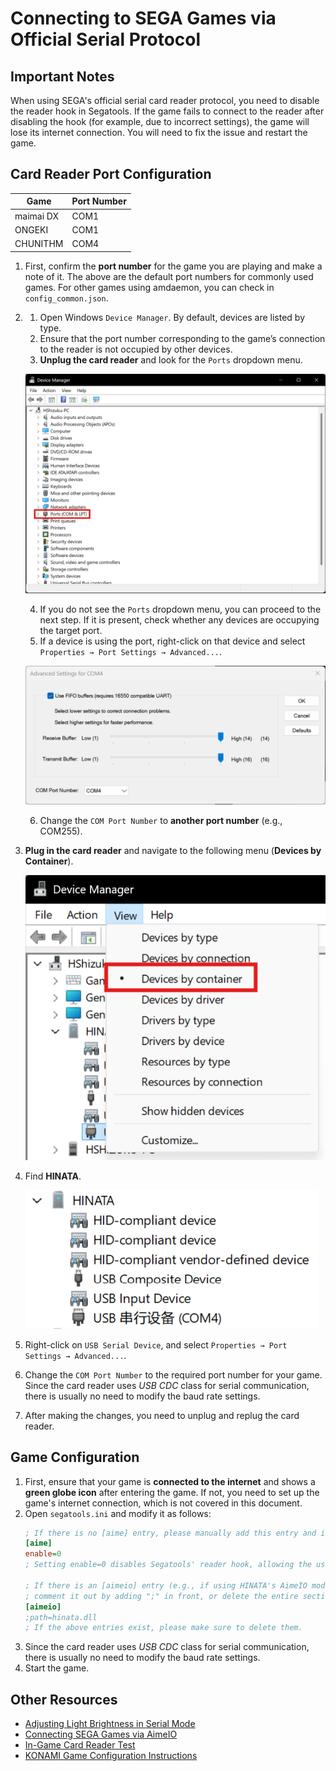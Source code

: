 # Connecting to SEGA Games via Official Serial Protocol

## Important Notes
When using SEGA's official serial card reader protocol, you need to disable the reader hook in Segatools. If the game fails to connect to the reader after disabling the hook (for example, due to incorrect settings), the game will lose its internet connection. You will need to fix the issue and restart the game.

## Card Reader Port Configuration

| Game       | Port Number |
|------------|-------------|
| maimai DX  | COM1        |
| ONGEKI     | COM1        |
| CHUNITHM   | COM4        |

1. First, confirm the **port number** for the game you are playing and make a note of it. The above are the default port numbers for commonly used games. For other games using amdaemon, you can check in `config_common.json`.

2. 
   1. Open Windows `Device Manager`. By default, devices are listed by type.
   2. Ensure that the port number corresponding to the game’s connection to the reader is not occupied by other devices.
   3. **Unplug the card reader** and look for the `Ports` dropdown menu.

   ![devmgr3](assets/devmgr3.png)

   4. If you do not see the `Ports` dropdown menu, you can proceed to the next step. If it is present, check whether any devices are occupying the target port.
   5. If a device is using the port, right-click on that device and select `Properties → Port Settings → Advanced...`.

   ![devmgr2](assets/devmgr2.png)

   6. Change the `COM Port Number` to **another port number** (e.g., COM255).
3. **Plug in the card reader** and navigate to the following menu (**Devices by Container**).

   ![devmgr0](<../assets/devmgr0.png>)

4. Find **HINATA**.

   ![devmgr1](<../assets/devmgr1.png>)

5. Right-click on `USB Serial Device`, and select `Properties → Port Settings → Advanced...`.
6. Change the `COM Port Number` to the required port number for your game. Since the card reader uses *USB CDC* class for serial communication, there is usually no need to modify the baud rate settings.
7. After making the changes, you need to unplug and replug the card reader.

## Game Configuration
1. First, ensure that your game is **connected to the internet** and shows a **green globe icon** after entering the game. If not, you need to set up the game's internet connection, which is not covered in this document.
2. Open `segatools.ini` and modify it as follows:
   ```ini
   ; If there is no [aime] entry, please manually add this entry and its content
   [aime]
   enable=0
   ; Setting enable=0 disables Segatools' reader hook, allowing the use of the official serial IO. Please make sure to set this.

   ; If there is an [aimeio] entry (e.g., if using HINATA's AimeIO mode, or Mageki or Nageki)
   ; comment it out by adding ";" in front, or delete the entire section
   [aimeio]
   ;path=hinata.dll
   ; If the above entries exist, please make sure to delete them.
   ```
3. Since the card reader uses *USB CDC* class for serial communication, there is usually no need to modify the baud rate settings.
4. Start the game.

## Other Resources
* [Adjusting Light Brightness in Serial Mode](../HCP/index.md)
* [Connecting SEGA Games via AimeIO](aimeio.md)
* [In-Game Card Reader Test](in_game_test.md)
* [KONAMI Game Configuration Instructions](../KONAMI/index.md)
